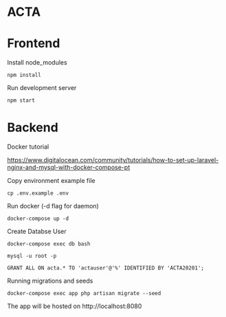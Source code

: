 # ACTA

# Frontend

Install node_modules
```
npm install
```

Run development server
```
npm start
```

# Backend

Docker tutorial

https://www.digitalocean.com/community/tutorials/how-to-set-up-laravel-nginx-and-mysql-with-docker-compose-pt


Copy environment example file
```
cp .env.example .env
```

Run docker (-d flag for daemon)
```
docker-compose up -d
```

Create Databse User
```
docker-compose exec db bash
```

```
mysql -u root -p
```

```
GRANT ALL ON acta.* TO 'actauser'@'%' IDENTIFIED BY 'ACTA20201';
```

Running migrations and seeds
```
docker-compose exec app php artisan migrate --seed
```

The app will be hosted on http://localhost:8080
